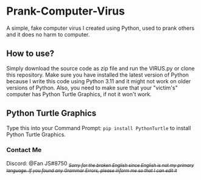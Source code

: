 # Prank-Computer-Virus
A simple, fake computer virus I created using Python, used to prank others and it does no harm to computer.

## How to use?
Simply download the source code as zip file and run the VIRUS.py or clone this repository. Make sure you have installed the latest version of Python because I write this code using Python 3.11 and it might not work on older versions of Python. Also, you need to make sure that your "victim's" computer has Python Turtle Graphics, if not it won't work. 

## Python Turtle Graphics
Type this into your Command Prompt: `pip install PythonTurtle` to install Python Turtle Graphics.

### Contact Me
Discord: @Fan JS#8750
*~~<sub>Sorry for the broken English since English is not my primary language. If you found any Grammar Errors, please inform me so that I can edit it</sub>~~*
